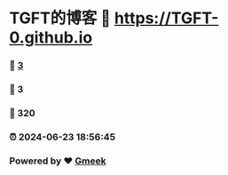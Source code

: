 # TGFT的博客 :link: https://TGFT-0.github.io 
### :page_facing_up: [3](https://TGFT-0.github.io/tag.html) 
### :speech_balloon: 3 
### :hibiscus: 320 
### :alarm_clock: 2024-06-23 18:56:45 
### Powered by :heart: [Gmeek](https://github.com/Meekdai/Gmeek)

